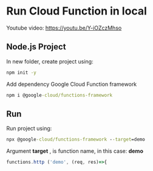 # Run Cloud Function in local

Youtube video: https://youtu.be/Y-iOZczMhso

## Node.js Project

In new folder, create project using:

```cmd
npm init -y
```

Add dependency Google Cloud Function framework

```cmd
npm i @google-cloud/functions-framework 
```

## Run

Run project using:

```cmd
npx @google-cloud/functions-framework --target=demo
```

Argument **target** , is function name, in this case: **demo**

```js
functions.http ('demo', (req, res)=>{
```
